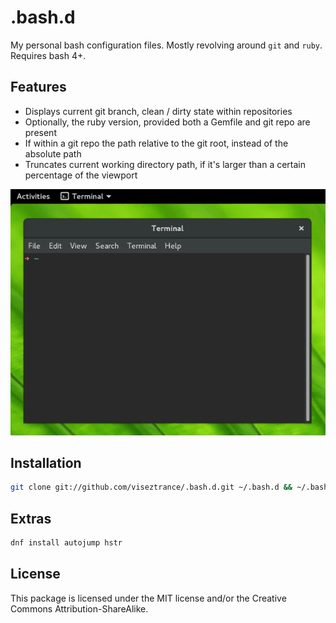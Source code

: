 # .bash.d

My personal bash configuration files. Mostly revolving around `git` and `ruby`. Requires bash 4+.

## Features

* Displays current git branch, clean / dirty state within repositories
* Optionally, the ruby version, provided both a Gemfile and git repo are present
* If within a git repo the path relative to the git root, instead of the absolute path
* Truncates current working directory path, if it's larger than a certain percentage of the viewport

![Preview](assets/preview.gif)

## Installation

```bash
git clone git://github.com/viseztrance/.bash.d.git ~/.bash.d && ~/.bash.d/install
```

## Extras

```bash
dnf install autojump hstr
```

## License

This package is licensed under the MIT license and/or the Creative Commons Attribution-ShareAlike.
